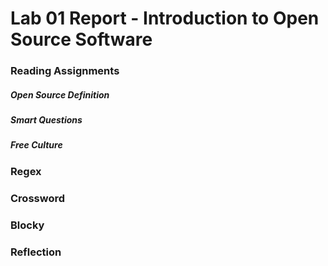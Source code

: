 # Lab 01 Report - Introduction to Open Source Software

### Reading Assignments

##### Open Source Definition



##### Smart Questions

##### Free Culture

### Regex

### Crossword

### Blocky

### Reflection
